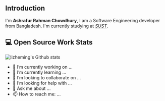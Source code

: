 
## Introduction

I'm **Ashrafur Rahman Chowdhury**, I am a Software Engineering developer from Bangladesh. I'm currently studying at *[SUST](https://www.sust.edu/)*.  

## 💻 Open Source Work Stats

![lizheming's Github stats](https://github-readme-stats.vercel.app/api?username=SaYMy-NaMe&show_icons=true)

- 🔭 I’m currently working on ...
- 🌱 I’m currently learning ...
- 👯 I’m looking to collaborate on ...
- 🤔 I’m looking for help with ...
- 💬 Ask me about ...
- 📫 How to reach me: ...


